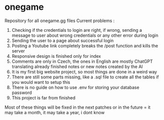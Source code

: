 # onegame
Repository for all onegame.gg files
Current problems : 
1. Checking if the credentials to login are right, if wrong, sending a message to user about wrong credentials or any other error during login
2. Sending the user to a page about successful login
3. Posting a Youtube link completely breaks the /post function and kills the server
4. Responsive design is finished only for index 
5. Comments are only in Czech, the ones in English are mostly ChatGPT translating already finished notes or new notes created by the AI
6. It is my first big website project, so most things are done in a weird way
7. There are still some parts missing, like a .sql file to create all the tables if you would want to setup this
8. There is no guide on how to use .env for storing your database password
9. This project is far from finished 

Most of these things will be fixed in the next patches or in the future = it may take a month, it may take a year, i dont know
